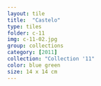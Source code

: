```yaml
---
layout: tile
title:  "Castelo"
type: tiles
folder: c-11
img: c-11-02.jpg
group: collections
category: [2011]
collection: "Collection '11" 
color: blue green
size: 14 x 14 cm
---
```



